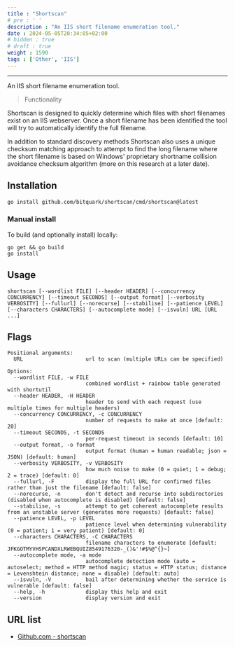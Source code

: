 ```yaml
---
title : "Shortscan"
# pre : ' '
description : "An IIS short filename enumeration tool."
date : 2024-05-05T20:34:05+02:00
# hidden : true
# draft : true
weight : 1590
tags : ['Other', 'IIS']
---
```


---

An IIS short filename enumeration tool.

> Functionality

Shortscan is designed to quickly determine which files with short filenames exist on an IIS webserver. Once a short filename has been identified the tool will try to automatically identify the full filename.

In addition to standard discovery methods Shortscan also uses a unique checksum matching approach to attempt to find the long filename where the short filename is based on Windows' proprietary shortname collision avoidance checksum algorithm (more on this research at a later date).

## Installation

```plain
go install github.com/bitquark/shortscan/cmd/shortscan@latest
```

### Manual install

To build (and optionally install) locally:

```plain
go get && go build
go install
```

## Usage

```plain
shortscan [--wordlist FILE] [--header HEADER] [--concurrency CONCURRENCY] [--timeout SECONDS] [--output format] [--verbosity VERBOSITY] [--fullurl] [--norecurse] [--stabilise] [--patience LEVEL] [--characters CHARACTERS] [--autocomplete mode] [--isvuln] URL [URL ...]
```

## Flags

```plain
Positional arguments:
  URL                    url to scan (multiple URLs can be specified)

Options:
  --wordlist FILE, -w FILE
                         combined wordlist + rainbow table generated with shortutil
  --header HEADER, -H HEADER
                         header to send with each request (use multiple times for multiple headers)
  --concurrency CONCURRENCY, -c CONCURRENCY
                         number of requests to make at once [default: 20]
  --timeout SECONDS, -t SECONDS
                         per-request timeout in seconds [default: 10]
  --output format, -o format
                         output format (human = human readable; json = JSON) [default: human]
  --verbosity VERBOSITY, -v VERBOSITY
                         how much noise to make (0 = quiet; 1 = debug; 2 = trace) [default: 0]
  --fullurl, -F          display the full URL for confirmed files rather than just the filename [default: false]
  --norecurse, -n        don't detect and recurse into subdirectories (disabled when autocomplete is disabled) [default: false]
  --stabilise, -s        attempt to get coherent autocomplete results from an unstable server (generates more requests) [default: false]
  --patience LEVEL, -p LEVEL
                         patience level when determining vulnerability (0 = patient; 1 = very patient) [default: 0]
  --characters CHARACTERS, -C CHARACTERS
                         filename characters to enumerate [default: JFKGOTMYVHSPCANDXLRWEBQUIZ8549176320-_()&'!#$%@^{}~]
  --autocomplete mode, -a mode
                         autocomplete detection mode (auto = autoselect; method = HTTP method magic; status = HTTP status; distance = Levenshtein distance; none = disable) [default: auto]
  --isvuln, -V           bail after determining whether the service is vulnerable [default: false]
  --help, -h             display this help and exit
  --version              display version and exit
```

## URL list

- [Github.com - shortscan](https://github.com/bitquark/shortscan)
